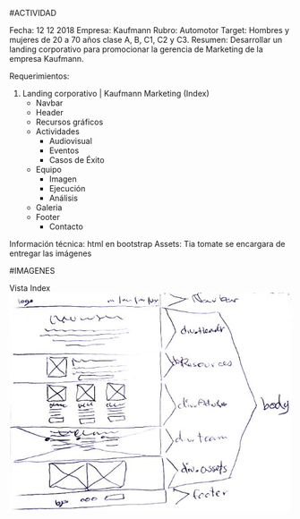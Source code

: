 #ACTIVIDAD

Fecha: 12 12 2018
Empresa: Kaufmann
Rubro: Automotor
Target: Hombres y mujeres de 20 a 70 años clase A, B, C1, C2 y C3.
Resumen: Desarrollar un landing corporativo para promocionar la gerencia de Marketing de la empresa Kaufmann.


Requerimientos:

1.	Landing corporativo | Kaufmann Marketing (Index)
	*	Navbar
	*	Header
	*	Recursos gráficos
	*	Actividades
		-	Audiovisual
		-	Eventos
		-	Casos de Éxito
	*	Equipo
		-	Imagen
		-	Ejecución
		-	Análisis
	*	Galeria
	*	Footer
		-	Contacto

Información técnica: html en bootstrap
Assets: Tia tomate se encargara de entregar las imágenes

#IMAGENES

Vista Index
![Alt text](draft/index.jpg?raw=true "Draft Index")